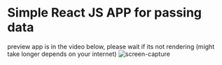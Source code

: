 
# Simple React JS APP for passing data
preview app is in the video below, please wait if its not rendering (might take longer depends on your internet)
![screen-capture](https://user-images.githubusercontent.com/33016872/236812962-f8390ec1-3de9-4190-a63c-ec05bff67cc3.gif)

